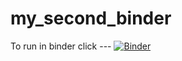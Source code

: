# my_second_binder
To run in binder click ---
[![Binder](https://mybinder.org/badge_logo.svg)](https://mybinder.org/v2/gh/atoor180/HEC-Lect-0/HEAD)
